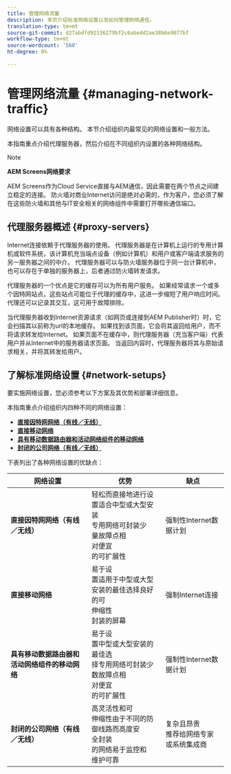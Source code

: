 ```yaml
---
title: 管理网络流量
description: 本页介绍标准网络设置以及如何管理网络通信。
translation-type: tm+mt
source-git-commit: d27abdfd92336279bf2c6abe4d2ae38b6e9077bf
workflow-type: tm+mt
source-wordcount: '560'
ht-degree: 0%

---
```



# 管理网络流量 {#managing-network-traffic}

网络设置可以具有各种结构。 本节介绍组织内最常见的网络设置和一般方法。

本指南重点介绍代理服务器，然后介绍在不同组织内设置的各种网络结构。

>[!NOTE]
>
>**AEM Screens网络要求**
>
>AEM Screens作为Cloud Service直接与AEM通信，因此需要在两个节点之间建立稳定的连接。 防火墙对商业Internet访问是绝对必需的，作为客户，您必须了解在这些防火墙和其他与IT安全相关的网络组件中需要打开哪些通信端口。

## 代理服务器概述 {#proxy-servers}

Internet连接依赖于代理服务器的使用。 代理服务器是在计算机上运行的专用计算机或软件系统，该计算机充当端点设备（例如计算机）和用户或客户端请求服务的另一服务器之间的中介。 代理服务器可以与防火墙服务器位于同一台计算机中，也可以存在于单独的服务器上，后者通过防火墙转发请求。

代理服务器的一个优点是它的缓存可以为所有用户服务。 如果经常请求一个或多个因特网站点，这些站点可能位于代理的缓存中，这进一步缩短了用户响应时间。 代理还可以记录其交互，这可用于故障排除。

当代理服务器收到Internet资源请求（如网页或连接到AEM Publisher时）时，它会扫描其以前称为url的本地缓存。 如果找到该页面，它会将其返回给用户，而不将请求转发给Internet。 如果页面不在缓存中，则代理服务器（充当客户端）代表用户并从Internet中的服务器请求页面。 当返回内容时，代理服务器将其与原始请求相关，并将其转发给用户。

## 了解标准网络设置 {#network-setups}

要实施网络设置，您必须参考以下方案及其优势和部署详细信息。

本指南重点介绍组织内四种不同的网络设置：

* **[直接因特网网络（有线／无线）](/help/using/direct-internet-network.md)**
* **[直接移动网络](/help/using/mobile-network.md)**
* **[具有移动数据路由器和活动网络组件的移动网络](/help/using/mobile-network-router.md)**
* **[封闭的公司网络（有线／无线）](/help/using/enclosed-corporate-network.md)**

下表列出了各种网络设置的优缺点：

| 网络设置 | 优势 | 缺点 |
|--- |--- |--- |
| **直接因特网网络（有线／无线）** | 轻松而直接地进行设<br>置适合中型或大型安装<br>专用网络可封装少<br>量故障点相<br>对便宜<br>的可扩展性 | 强制性Internet数据计划 |
| **直接移动网络** | 易于设<br>置适用于中型或大型安装的最佳选择良好的可<br>伸缩性<br>封装的屏幕 | 强制Internet连接 |
| **具有移动数据路由器和活动网络组件的移动网络** | 易于设<br>置中型或大型安装的最佳选<br>择专用网络可封装少<br>数故障点相<br>对便宜<br>的可扩展性 | 强制性Internet数据计划 |
| **封闭的公司网络（有线／无线）** | 高灵活性和可<br>伸缩性由于不同的防御线路而高度安<br>全封装<br>的网络易于监控和<br>维护可靠 | 复杂且昂贵<br>推荐给网络专家或系统集成商 |
